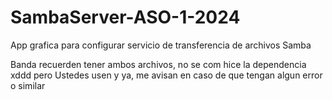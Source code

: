 # SambaServer-ASO-1-2024
App grafica para configurar servicio de transferencia de archivos Samba

Banda recuerden tener ambos archivos, no se com hice la dependencia xddd pero Ustedes usen y ya, me avisan en caso de que tengan algun error o similar